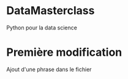 # DataMasterclass
Python pour la data science

# Première modification
Ajout d'une phrase dans le fichier
